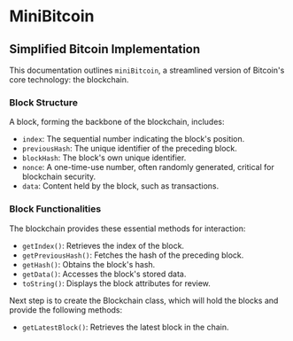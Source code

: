 # MiniBitcoin

## Simplified Bitcoin Implementation

This documentation outlines `miniBitcoin`, a streamlined version of Bitcoin's core technology: the blockchain.

### Block Structure

A block, forming the backbone of the blockchain, includes:

- `index`: The sequential number indicating the block's position.
- `previousHash`: The unique identifier of the preceding block.
- `blockHash`: The block's own unique identifier.
- `nonce`: A one-time-use number, often randomly generated, critical for blockchain security.
- `data`: Content held by the block, such as transactions.

### Block Functionalities

The blockchain provides these essential methods for interaction:

- `getIndex()`: Retrieves the index of the block.
- `getPreviousHash()`: Fetches the hash of the preceding block.
- `getHash()`: Obtains the block's hash.
- `getData()`: Accesses the block's stored data.
- `toString()`: Displays the block attributes for review.

Next step is to create the Blockchain class, which will hold the blocks and provide the following methods:

- `getLatestBlock()`: Retrieves the latest block in the chain.
